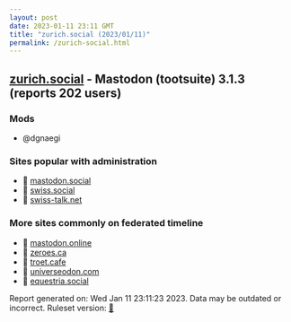 ```yaml
---
layout: post
date: 2023-01-11 23:11 GMT
title: "zurich.social (2023/01/11)"
permalink: /zurich-social.html
---
```



## [zurich.social](https://zurich.social) - Mastodon (tootsuite) 3.1.3 (reports 202 users)

### Mods
 * @dgnaegi

### Sites popular with administration

* 🐘 [mastodon.social](/mastodon-social.html)
* 🐘 [swiss.social](/swiss-social.html)
* 🐘 [swiss-talk.net](/swiss-talk-net.html)

### More sites commonly on federated timeline

* 🐘 [mastodon.online](/mastodon-online.html)
* 🐘 [zeroes.ca](/zeroes-ca.html)
* 🐘 [troet.cafe](/troet-cafe.html)
* 🐘 [universeodon.com](/universeodon-com.html)
* 🐘 [equestria.social](/equestria-social.html)

Report generated on: Wed Jan 11 23:11:23 2023. Data may be outdated or incorrect.
Ruleset version: [🧁](/version-cupcake)
